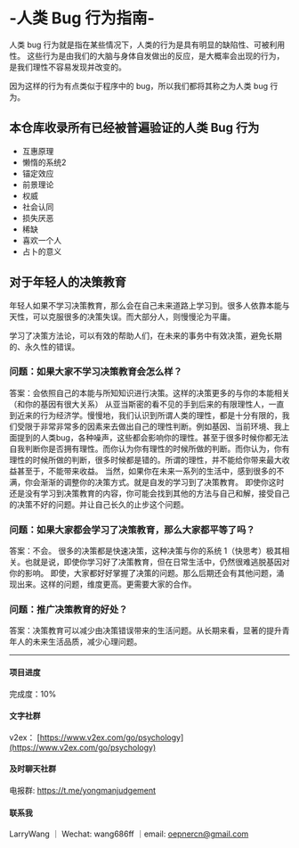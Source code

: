 # -人类 Bug 行为指南-

人类 bug 行为就是指在某些情况下，人类的行为是具有明显的缺陷性、可被利用性。
这些行为是由我们的大脑与身体自发做出的反应，是大概率会出现的行为，是我们理性不容易发现并改变的。

因为这样的行为有点类似于程序中的 bug，所以我们都将其称之为人类 bug 行为。

## 本仓库收录所有已经被普遍验证的人类 Bug 行为

* 互惠原理
* 懒惰的系统2
* 锚定效应
* 前景理论
* 权威
* 社会认同
* 损失厌恶
* 稀缺
* 喜欢一个人
* 占卜的意义

## 对于年轻人的决策教育

年轻人如果不学习决策教育，那么会在自己未来道路上学习到。很多人依靠本能与天性，可以克服很多的决策失误。而大部分人，则慢慢沦为平庸。

学习了决策方法论，可以有效的帮助人们，在未来的事务中有效决策，避免长期的、永久性的错误。

### 问题：如果大家不学习决策教育会怎么样？

答案：会依照自己的本能与所知知识进行决策。这样的决策更多的与你的本能相关（和你的基因有很大关系）
从亚当斯密的看不见的手到后来的有限理性人，一直到近来的行为经济学。慢慢地，我们认识到所谓人类的理性，都是十分有限的，我们受限于非常非常多的因素来去做出自己的理性判断。例如基因、当前环境、我上面提到的人类bug，各种噪声，这些都会影响你的理性。甚至于很多时候你都无法自我判断你是否拥有理性。而你认为你有理性的时候所做的判断。而你认为，你有理性的时候所做的判断，很多时候都是错的。所谓的理性，并不能给你带来最大收益甚至于，不能带来收益。
当然，如果你在未来一系列的生活中，感到很多的不满，你会渐渐的调整你的决策方式。就是自发的学习到了决策教育。
即使你这时还是没有学习到决策教育的内容，你可能会找到其他的方法与自己和解，接受自己的决策不好的问题。并让自己长久的止步这个问题。

### 问题：如果大家都会学习了决策教育，那么大家都平等了吗？

答案：不会。 很多的决策都是快速决策，这种决策与你的系统 1（快思考）极其相关。也就是说，即使你学习好了决策教育，但在日常生活中，仍然很难逃脱基因对你的影响。
即使，大家都好好掌握了决策的问题。那么后期还会有其他问题，涌现出来。这样的问题，维度更高。更需要大家的合作。

### 问题：推广决策教育的好处？

答案：决策教育可以减少由决策错误带来的生活问题。从长期来看，显著的提升青年人的未来生活品质，减少心理问题。

---

#### 项目进度

完成度：10%

#### 文字社群

v2ex： [https://www.v2ex.com/go/psychology](https://www.v2ex.com/go/psychology)

#### 及时聊天社群

电报群: <https://t.me/yongmanjudgement>

#### 联系我

LarryWang ｜ Wechat: wang686ff ｜email: oepnercn@gmail.com
